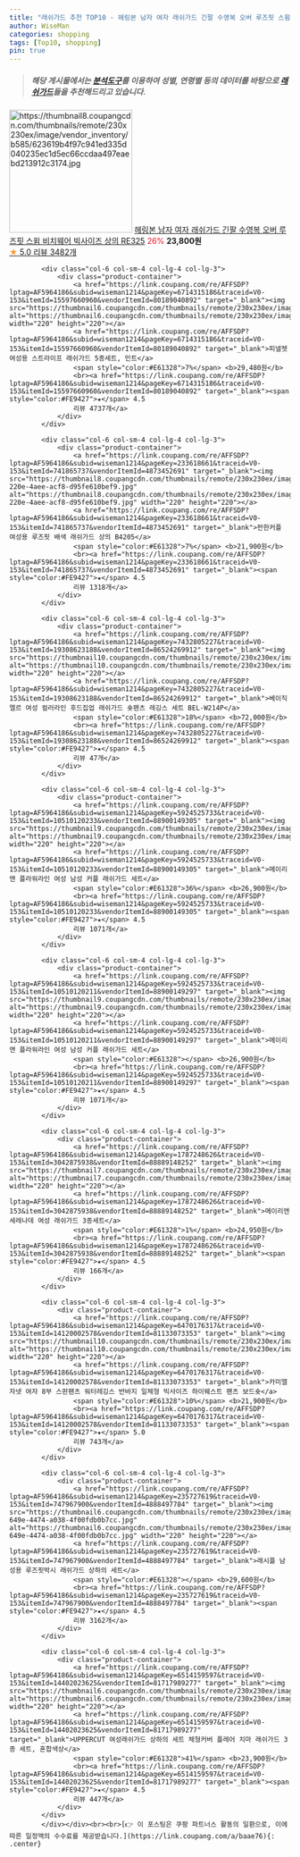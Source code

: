 ```yaml
---
title: "래쉬가드 추천 TOP10 - 헤링본 남자 여자 래쉬가드 긴팔 수영복 오버 루즈핏 스윔 비치웨어 빅사이즈 상의 RE325"
author: WiseMan
categories: shopping
tags: [Top10, shopping]
pin: true
---
```


> ##### 해당 게시물에서는 [**분석도구**](https://itemscout.io/)를 이용하여 **성별**, **연령별** 등의 데이터를 바탕으로 [**래쉬가드**](https://link.coupang.com/a/baae76)들을 추천해드리고 있습니다.
<div class="container"><div class="row">
            <div class="col-6 col-sm-4 col-lg-4 col-lg-3">
                <div class="product-container">
                    <a href="https://link.coupang.com/re/AFFSDP?lptag=AF5964186&subid=wiseman1214&pageKey=5423069885&traceid=V0-153&itemId=18209604050&vendorItemId=75483163720" target="_blank"><img src="https://thumbnail8.coupangcdn.com/thumbnails/remote/230x230ex/image/vendor_inventory/b585/623619b4f97c941ed335d040235ec1d5ec66ccdaa497eaebd213912c3174.jpg" alt="https://thumbnail8.coupangcdn.com/thumbnails/remote/230x230ex/image/vendor_inventory/b585/623619b4f97c941ed335d040235ec1d5ec66ccdaa497eaebd213912c3174.jpg" width="220" height="220"></a>
                    <a href="https://link.coupang.com/re/AFFSDP?lptag=AF5964186&subid=wiseman1214&pageKey=5423069885&traceid=V0-153&itemId=18209604050&vendorItemId=75483163720" target="_blank">헤링본 남자 여자 래쉬가드 긴팔 수영복 오버 루즈핏 스윔 비치웨어 빅사이즈 상의 RE325</a>
                    <span style="color:#E61328">26%</span> <b>23,800원</b>
                    <br><a href="https://link.coupang.com/re/AFFSDP?lptag=AF5964186&subid=wiseman1214&pageKey=5423069885&traceid=V0-153&itemId=18209604050&vendorItemId=75483163720" target="_blank"><span style="color:#FE9427">★</span> 5.0
                    리뷰 3482개</a>
                </div>
            </div>
            
            <div class="col-6 col-sm-4 col-lg-4 col-lg-3">
                <div class="product-container">
                    <a href="https://link.coupang.com/re/AFFSDP?lptag=AF5964186&subid=wiseman1214&pageKey=6714315186&traceid=V0-153&itemId=15597660960&vendorItemId=80189040892" target="_blank"><img src="https://thumbnail6.coupangcdn.com/thumbnails/remote/230x230ex/image/vendor_inventory/9193/ddb9af10e5a1f0de2adeadc9eeb6e829ad8676303d55f61d8caec7fcb206.jpg" alt="https://thumbnail6.coupangcdn.com/thumbnails/remote/230x230ex/image/vendor_inventory/9193/ddb9af10e5a1f0de2adeadc9eeb6e829ad8676303d55f61d8caec7fcb206.jpg" width="220" height="220"></a>
                    <a href="https://link.coupang.com/re/AFFSDP?lptag=AF5964186&subid=wiseman1214&pageKey=6714315186&traceid=V0-153&itemId=15597660960&vendorItemId=80189040892" target="_blank">피넬젯 여성용 스트라이프 래쉬가드 5종세트, 민트</a>
                    <span style="color:#E61328">7%</span> <b>29,480원</b>
                    <br><a href="https://link.coupang.com/re/AFFSDP?lptag=AF5964186&subid=wiseman1214&pageKey=6714315186&traceid=V0-153&itemId=15597660960&vendorItemId=80189040892" target="_blank"><span style="color:#FE9427">★</span> 4.5
                    리뷰 4737개</a>
                </div>
            </div>
            
            <div class="col-6 col-sm-4 col-lg-4 col-lg-3">
                <div class="product-container">
                    <a href="https://link.coupang.com/re/AFFSDP?lptag=AF5964186&subid=wiseman1214&pageKey=233618661&traceid=V0-153&itemId=741865737&vendorItemId=4873452691" target="_blank"><img src="https://thumbnail8.coupangcdn.com/thumbnails/remote/230x230ex/image/retail/images/2019/06/03/15/7/848f856a-220e-4aee-acf8-d95fe610bef9.jpg" alt="https://thumbnail8.coupangcdn.com/thumbnails/remote/230x230ex/image/retail/images/2019/06/03/15/7/848f856a-220e-4aee-acf8-d95fe610bef9.jpg" width="220" height="220"></a>
                    <a href="https://link.coupang.com/re/AFFSDP?lptag=AF5964186&subid=wiseman1214&pageKey=233618661&traceid=V0-153&itemId=741865737&vendorItemId=4873452691" target="_blank">펀한커플 여성용 루즈핏 배색 래쉬가드 상의 B4205</a>
                    <span style="color:#E61328">7%</span> <b>21,900원</b>
                    <br><a href="https://link.coupang.com/re/AFFSDP?lptag=AF5964186&subid=wiseman1214&pageKey=233618661&traceid=V0-153&itemId=741865737&vendorItemId=4873452691" target="_blank"><span style="color:#FE9427">★</span> 4.5
                    리뷰 1318개</a>
                </div>
            </div>
            
            <div class="col-6 col-sm-4 col-lg-4 col-lg-3">
                <div class="product-container">
                    <a href="https://link.coupang.com/re/AFFSDP?lptag=AF5964186&subid=wiseman1214&pageKey=7432805227&traceid=V0-153&itemId=19308623188&vendorItemId=86524269912" target="_blank"><img src="https://thumbnail10.coupangcdn.com/thumbnails/remote/230x230ex/image/vendor_inventory/922c/4694f9603b472ca272d842a4dc11d9faf8f06c47308510dd3cb1a63df18b.jpg" alt="https://thumbnail10.coupangcdn.com/thumbnails/remote/230x230ex/image/vendor_inventory/922c/4694f9603b472ca272d842a4dc11d9faf8f06c47308510dd3cb1a63df18b.jpg" width="220" height="220"></a>
                    <a href="https://link.coupang.com/re/AFFSDP?lptag=AF5964186&subid=wiseman1214&pageKey=7432805227&traceid=V0-153&itemId=19308623188&vendorItemId=86524269912" target="_blank">베이직엘르 여성 컬러라인 후드집업 래쉬가드 숏팬츠 레깅스 세트 BEL-W214P</a>
                    <span style="color:#E61328">18%</span> <b>72,000원</b>
                    <br><a href="https://link.coupang.com/re/AFFSDP?lptag=AF5964186&subid=wiseman1214&pageKey=7432805227&traceid=V0-153&itemId=19308623188&vendorItemId=86524269912" target="_blank"><span style="color:#FE9427">★</span> 4.5
                    리뷰 47개</a>
                </div>
            </div>
            
            <div class="col-6 col-sm-4 col-lg-4 col-lg-3">
                <div class="product-container">
                    <a href="https://link.coupang.com/re/AFFSDP?lptag=AF5964186&subid=wiseman1214&pageKey=5924525733&traceid=V0-153&itemId=10510120233&vendorItemId=88900149305" target="_blank"><img src="https://thumbnail9.coupangcdn.com/thumbnails/remote/230x230ex/image/vendor_inventory/53c1/c8ff5bb4ae010dc8851dd1c51007dd0a15c26cd4c35837162a6363e8792c.jpg" alt="https://thumbnail9.coupangcdn.com/thumbnails/remote/230x230ex/image/vendor_inventory/53c1/c8ff5bb4ae010dc8851dd1c51007dd0a15c26cd4c35837162a6363e8792c.jpg" width="220" height="220"></a>
                    <a href="https://link.coupang.com/re/AFFSDP?lptag=AF5964186&subid=wiseman1214&pageKey=5924525733&traceid=V0-153&itemId=10510120233&vendorItemId=88900149305" target="_blank">메이리앤 플라워라인 여성 남성 커플 래쉬가드 세트</a>
                    <span style="color:#E61328">36%</span> <b>26,900원</b>
                    <br><a href="https://link.coupang.com/re/AFFSDP?lptag=AF5964186&subid=wiseman1214&pageKey=5924525733&traceid=V0-153&itemId=10510120233&vendorItemId=88900149305" target="_blank"><span style="color:#FE9427">★</span> 4.5
                    리뷰 1071개</a>
                </div>
            </div>
            
            <div class="col-6 col-sm-4 col-lg-4 col-lg-3">
                <div class="product-container">
                    <a href="https://link.coupang.com/re/AFFSDP?lptag=AF5964186&subid=wiseman1214&pageKey=5924525733&traceid=V0-153&itemId=10510120211&vendorItemId=88900149297" target="_blank"><img src="https://thumbnail9.coupangcdn.com/thumbnails/remote/230x230ex/image/vendor_inventory/53c1/c8ff5bb4ae010dc8851dd1c51007dd0a15c26cd4c35837162a6363e8792c.jpg" alt="https://thumbnail9.coupangcdn.com/thumbnails/remote/230x230ex/image/vendor_inventory/53c1/c8ff5bb4ae010dc8851dd1c51007dd0a15c26cd4c35837162a6363e8792c.jpg" width="220" height="220"></a>
                    <a href="https://link.coupang.com/re/AFFSDP?lptag=AF5964186&subid=wiseman1214&pageKey=5924525733&traceid=V0-153&itemId=10510120211&vendorItemId=88900149297" target="_blank">메이리앤 플라워라인 여성 남성 커플 래쉬가드 세트</a>
                    <span style="color:#E61328"></span> <b>26,900원</b>
                    <br><a href="https://link.coupang.com/re/AFFSDP?lptag=AF5964186&subid=wiseman1214&pageKey=5924525733&traceid=V0-153&itemId=10510120211&vendorItemId=88900149297" target="_blank"><span style="color:#FE9427">★</span> 4.5
                    리뷰 1071개</a>
                </div>
            </div>
            
            <div class="col-6 col-sm-4 col-lg-4 col-lg-3">
                <div class="product-container">
                    <a href="https://link.coupang.com/re/AFFSDP?lptag=AF5964186&subid=wiseman1214&pageKey=1787248626&traceid=V0-153&itemId=3042875938&vendorItemId=88889148252" target="_blank"><img src="https://thumbnail7.coupangcdn.com/thumbnails/remote/230x230ex/image/vendor_inventory/aaec/0f17ac805de902259fec789232f655e4d5b6fdd21936a0ff8444470b6002.jpg" alt="https://thumbnail7.coupangcdn.com/thumbnails/remote/230x230ex/image/vendor_inventory/aaec/0f17ac805de902259fec789232f655e4d5b6fdd21936a0ff8444470b6002.jpg" width="220" height="220"></a>
                    <a href="https://link.coupang.com/re/AFFSDP?lptag=AF5964186&subid=wiseman1214&pageKey=1787248626&traceid=V0-153&itemId=3042875938&vendorItemId=88889148252" target="_blank">메이리앤 세레나데 여성 래쉬가드 3종세트</a>
                    <span style="color:#E61328">1%</span> <b>24,950원</b>
                    <br><a href="https://link.coupang.com/re/AFFSDP?lptag=AF5964186&subid=wiseman1214&pageKey=1787248626&traceid=V0-153&itemId=3042875938&vendorItemId=88889148252" target="_blank"><span style="color:#FE9427">★</span> 4.5
                    리뷰 166개</a>
                </div>
            </div>
            
            <div class="col-6 col-sm-4 col-lg-4 col-lg-3">
                <div class="product-container">
                    <a href="https://link.coupang.com/re/AFFSDP?lptag=AF5964186&subid=wiseman1214&pageKey=6470176317&traceid=V0-153&itemId=14120002578&vendorItemId=81133073353" target="_blank"><img src="https://thumbnail10.coupangcdn.com/thumbnails/remote/230x230ex/image/vendor_inventory/08b0/25d1d9c99a49bf7a020766ef23185468d3e81de94d2d84f5b261701ec0d2.jpg" alt="https://thumbnail10.coupangcdn.com/thumbnails/remote/230x230ex/image/vendor_inventory/08b0/25d1d9c99a49bf7a020766ef23185468d3e81de94d2d84f5b261701ec0d2.jpg" width="220" height="220"></a>
                    <a href="https://link.coupang.com/re/AFFSDP?lptag=AF5964186&subid=wiseman1214&pageKey=6470176317&traceid=V0-153&itemId=14120002578&vendorItemId=81133073353" target="_blank">카미엘 자넷 여자 8부 스판팬츠 워터레깅스 반바지 일체형 빅사이즈 하이웨스트 팬츠 보드숏</a>
                    <span style="color:#E61328">10%</span> <b>21,900원</b>
                    <br><a href="https://link.coupang.com/re/AFFSDP?lptag=AF5964186&subid=wiseman1214&pageKey=6470176317&traceid=V0-153&itemId=14120002578&vendorItemId=81133073353" target="_blank"><span style="color:#FE9427">★</span> 5.0
                    리뷰 743개</a>
                </div>
            </div>
            
            <div class="col-6 col-sm-4 col-lg-4 col-lg-3">
                <div class="product-container">
                    <a href="https://link.coupang.com/re/AFFSDP?lptag=AF5964186&subid=wiseman1214&pageKey=235727619&traceid=V0-153&itemId=747967900&vendorItemId=4888497784" target="_blank"><img src="https://thumbnail6.coupangcdn.com/thumbnails/remote/230x230ex/image/retail/images/2019/06/07/14/7/e94974ae-649e-4474-a038-4f00fdb0b7cc.jpg" alt="https://thumbnail6.coupangcdn.com/thumbnails/remote/230x230ex/image/retail/images/2019/06/07/14/7/e94974ae-649e-4474-a038-4f00fdb0b7cc.jpg" width="220" height="220"></a>
                    <a href="https://link.coupang.com/re/AFFSDP?lptag=AF5964186&subid=wiseman1214&pageKey=235727619&traceid=V0-153&itemId=747967900&vendorItemId=4888497784" target="_blank">래시플 남성용 루즈핏박시 래쉬가드 상하의 세트</a>
                    <span style="color:#E61328"></span> <b>29,600원</b>
                    <br><a href="https://link.coupang.com/re/AFFSDP?lptag=AF5964186&subid=wiseman1214&pageKey=235727619&traceid=V0-153&itemId=747967900&vendorItemId=4888497784" target="_blank"><span style="color:#FE9427">★</span> 4.5
                    리뷰 3162개</a>
                </div>
            </div>
            
            <div class="col-6 col-sm-4 col-lg-4 col-lg-3">
                <div class="product-container">
                    <a href="https://link.coupang.com/re/AFFSDP?lptag=AF5964186&subid=wiseman1214&pageKey=6514159597&traceid=V0-153&itemId=14402023625&vendorItemId=81717989277" target="_blank"><img src="https://thumbnail6.coupangcdn.com/thumbnails/remote/230x230ex/image/vendor_inventory/861f/b5976a9baee4a508988eca78b0ce1119fcbfde86bd9e04ed80d5d249d4f7.jpg" alt="https://thumbnail6.coupangcdn.com/thumbnails/remote/230x230ex/image/vendor_inventory/861f/b5976a9baee4a508988eca78b0ce1119fcbfde86bd9e04ed80d5d249d4f7.jpg" width="220" height="220"></a>
                    <a href="https://link.coupang.com/re/AFFSDP?lptag=AF5964186&subid=wiseman1214&pageKey=6514159597&traceid=V0-153&itemId=14402023625&vendorItemId=81717989277" target="_blank">UPPERCUT 여성래쉬가드 상하의 세트 체형커버 플레어 치마 래쉬가드 3종 세트, 혼합색상</a>
                    <span style="color:#E61328">41%</span> <b>23,900원</b>
                    <br><a href="https://link.coupang.com/re/AFFSDP?lptag=AF5964186&subid=wiseman1214&pageKey=6514159597&traceid=V0-153&itemId=14402023625&vendorItemId=81717989277" target="_blank"><span style="color:#FE9427">★</span> 4.5
                    리뷰 447개</a>
                </div>
            </div>
            </div></div><br><br>[👉 이 포스팅은 쿠팡 파트너스 활동의 일환으로, 이에 따른 일정액의 수수료를 제공받습니다.](https://link.coupang.com/a/baae76){: .center}